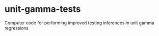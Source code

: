 # unit-gamma-tests
Computer code for performing improved testing inferences in unit gamma regressions
